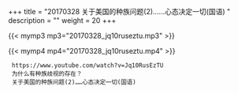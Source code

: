 +++
title = "20170328  关于美国的种族问题(2)……心态决定一切(国语) "
description = ""
weight = 20
+++

{{< mymp3 mp3="20170328_jq10ruseztu.mp3" >}}

{{< mymp4 mp4="20170328_jq10ruseztu.mp4" >}}

     https://www.youtube.com/watch?v=Jq10RusEzTU 
     为什么有种族歧视的存在？ 
     关于美国的种族问题(2)……心态决定一切(国语) 

